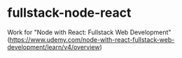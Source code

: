# fullstack-node-react
Work for "Node with React: Fullstack Web Development" (https://www.udemy.com/node-with-react-fullstack-web-development/learn/v4/overview)
